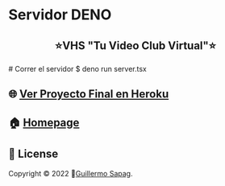 # Servidor DENO
<h2 align="center">⭐️VHS "Tu Video Club Virtual"⭐️</h2>
# Correr el servidor
$ deno run server.tsx

## 🌐 [Ver Proyecto Final en Heroku](https://guillesapag.herokuapp.com/login)

## 🏠 [Homepage](https://github.com/Guillesap)

## 📝 License

Copyright © 2022 👤[Guillermo Sapag](https://vhsvideoclub.netlify.app/).
